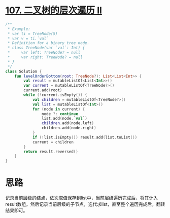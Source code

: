 # [107. 二叉树的层次遍历 II](https://leetcode-cn.com/problems/binary-tree-level-order-traversal-ii/)

```kotlin
/**
 * Example:
 * var ti = TreeNode(5)
 * var v = ti.`val`
 * Definition for a binary tree node.
 * class TreeNode(var `val`: Int) {
 *     var left: TreeNode? = null
 *     var right: TreeNode? = null
 * }
 */
class Solution {
    fun levelOrderBottom(root: TreeNode?): List<List<Int>> {
        val result = mutableListOf<List<Int>>()
        var current = mutableListOf<TreeNode?>()
        current.add(root)
        while (!current.isEmpty()) {
            val children = mutableListOf<TreeNode?>()
            val list = mutableListOf<Int>()
            for (node in current) {
                node ?: continue
                list.add(node.`val`)
                children.add(node.left)
                children.add(node.right)
            }
            if (!list.isEmpty()) result.add(list.toList())
            current = children
        }
        return result.reversed()
    }
}
```

# 思路

记录当前层级的结点，依次取值保存到list中，当前层级遍历完成后，将其计入result数组。然后记录当前层级的子节点，迭代求list，直至整个遍历完成后，翻转结果即可。